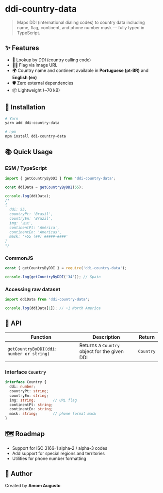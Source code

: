 # ddi-country-data

> Maps DDI (international dialing codes) to country data including name, flag, continent, and phone number mask — fully typed in TypeScript.

## ✨ Features

- 🔢 Lookup by DDI (country calling code)
- 🏳️‍🌈 Flag via image URL
- 🌍 Country name and continent available in **Portuguese (pt-BR)** and **English (en)**
- 🛡️ Zero external dependencies
- 📦 Lightweight (~70 kB)

## 🚀 Installation

```bash
# Yarn
yarn add ddi-country-data

# npm
npm install ddi-country-data
```

## 📚 Quick Usage

### ESM / TypeScript

```ts
import { getCountryByDDI } from 'ddi-country-data';

const ddiData = getCountryByDDI(55);

console.log(ddiData);
/*
{
  ddi: 55,
  countryPt: 'Brasil',
  countryEn: 'Brazil',
  img: '🇧🇷',
  continentPt: 'América',
  continentEn: 'Americas',
  mask: '+55 (##) #####-####'
}
*/
```

### CommonJS

```js
const { getCountryByDDI } = require('ddi-country-data');

console.log(getCountryByDDI('34')); // Spain
```

### Accessing raw dataset

```ts
import ddiData from 'ddi-country-data';

console.log(ddiData[1]); // +1 North America
```

## 🧩 API

| Function | Description | Return |
| -------- | ----------- | ------ |
| `getCountryByDDI(ddi: number or string)` | Returns a `Country` object for the given DDI | `Country` |

### Interface `Country`

```ts
interface Country {
  ddi: number;
  countryPt: string;
  countryEn: string;
  img: string;        // URL flag
  continentPt: string;
  continentEn: string;
  mask: string;       // phone format mask
}
```

## 🗺️ Roadmap

- Support for ISO 3166-1 alpha-2 / alpha-3 codes
- Add support for special regions and territories
- Utilities for phone number formatting

## 👤 Author

Created by **Amom Augusto**
